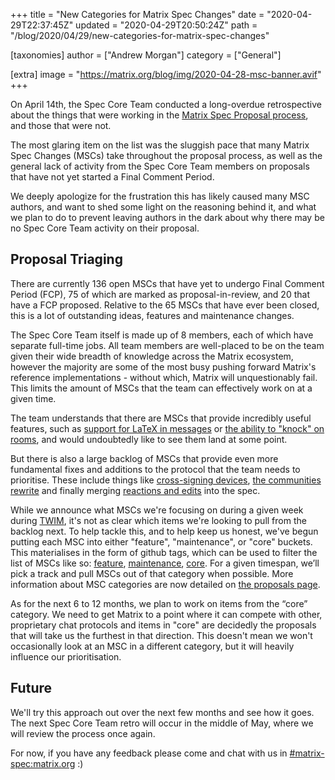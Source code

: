 +++
title = "New Categories for Matrix Spec Changes"
date = "2020-04-29T22:37:45Z"
updated = "2020-04-29T20:50:24Z"
path = "/blog/2020/04/29/new-categories-for-matrix-spec-changes"

[taxonomies]
author = ["Andrew Morgan"]
category = ["General"]

[extra]
image = "https://matrix.org/blog/img/2020-04-28-msc-banner.avif"
+++

On April 14th, the Spec Core Team conducted a long-overdue retrospective
about the things that were working in the
[Matrix Spec Proposal process](https://matrix.org/docs/spec/proposals),
and those that were not.

The most glaring item on the list was the sluggish pace that many Matrix
Spec Changes (MSCs) take throughout the proposal process, as well as the
general lack of activity from the Spec Core Team members on proposals that
have not yet started a Final Comment Period.

We deeply apologize for the frustration this has likely caused many MSC
authors, and want to shed some light on the reasoning behind it, and what we
plan to do to prevent leaving authors in the dark about why there may be no
Spec Core Team activity on their proposal.

## Proposal Triaging

There are currently 136 open MSCs that have yet to undergo Final Comment
Period (FCP), 75 of which are marked as proposal-in-review, and 20 that have
a FCP proposed. Relative to the 65 MSCs that have ever been closed, this is a
lot of outstanding ideas, features and maintenance changes.

The Spec Core Team itself is made up of 8 members, each of which have
separate full-time jobs. All team members are well-placed to be on the team
given their wide breadth of knowledge across the Matrix ecosystem,
however the majority are some of the most busy pushing forward Matrix's
reference implementations - without which, Matrix will unquestionably fail.
This limits the amount of MSCs that the team can effectively work on at a
given time.

The team understands that there are MSCs that provide incredibly useful
features, such as
[support for LaTeX in messages](https://github.com/matrix-org/matrix-doc/pull/2191)
or
[the ability to "knock" on rooms](https://github.com/matrix-org/matrix-doc/pull/2403),
and would undoubtedly like to see them land at some point.

But there is also a large backlog of MSCs that provide even more fundamental
fixes and additions to the protocol that the team needs to prioritise. These
include things like
[cross-signing devices](https://github.com/matrix-org/matrix-doc/pull/2472),
[the communities rewrite](https://github.com/matrix-org/matrix-doc/pull/1772) and
finally merging
[reactions and edits](https://github.com/matrix-org/matrix-doc/pull/1849) into the spec.

While we announce what MSCs we're focusing on during a given week during
[TWIM](https://matrix.org/twim), it's not as clear which items we're looking
to pull from the backlog next. To help tackle this, and to help keep us
honest, we've begun putting each MSC into either "feature", "maintenance", or
"core" buckets. This materialises in the form of github tags, which can be
used to filter the list of MSCs like so:
[feature](https://github.com/matrix-org/matrix-doc/issues?q=is%3Aopen+label%3Akind%3Afeature),
[maintenance](https://github.com/matrix-org/matrix-doc/issues?q=is%3Aopen+label%3Akind%3Amaintenance),
[core](https://github.com/matrix-org/matrix-doc/issues?q=is%3Aopen+label%3Akind%3Acore).
For a given timespan, we’ll pick a track and pull MSCs out of that category
when possible. More information about MSC categories are now detailed on
[the proposals page](https://matrix.org/docs/spec/proposals#categories).

As for the next 6 to 12 months, we plan to work on items from the “core”
category. We need to get Matrix to a point where it can compete with other,
proprietary chat protocols and items in "core" are decidedly the proposals
that will take us the furthest in that direction. This doesn't mean we won't
occasionally look at an MSC in a different category, but it will heavily
influence our prioritisation.

## Future

We'll try this approach out over the next few months and see how it goes. The
next Spec Core Team retro will occur in the middle of May, where we will
review the process once again.

For now, if you have any feedback please come and chat with us in
[#matrix-spec:matrix.org](https://matrix.to/#/#matrix-spec:matrix.org) :)
